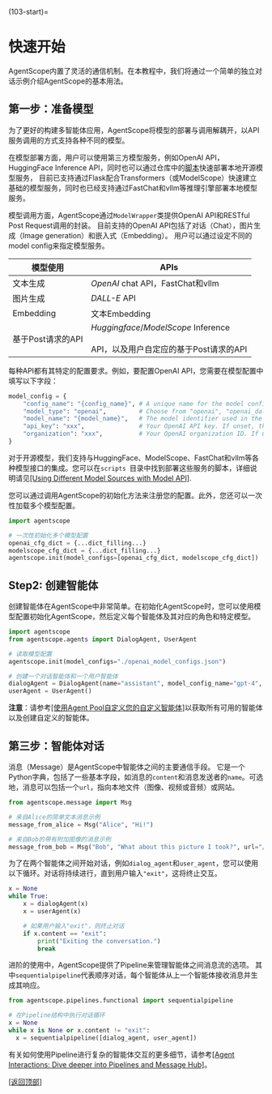 (103-start)=

# 快速开始

AgentScope内置了灵活的通信机制。在本教程中，我们将通过一个简单的独立对话示例介绍AgentScope的基本用法。

## 第一步：准备模型

为了更好的构建多智能体应用，AgentScope将模型的部署与调用解耦开，以API服务调用的方式支持各种不同的模型。

在模型部署方面，用户可以使用第三方模型服务，例如OpenAI API，HuggingFace Inference 
API，同时也可以通过仓库中的[脚本](https://github.com/modelscope/agentscope/blob/main/scripts/README.md)快速部署本地开源模型服务，
目前已支持通过Flask配合Transformers（或ModelScope）快速建立基础的模型服务，同时也已经支持通过FastChat和vllm等推理引擎部署本地模型服务。

模型调用方面，AgentScope通过`ModelWrapper`类提供OpenAI API和RESTful Post Request调用的封装。
目前支持的OpenAI API包括了对话（Chat），图片生成（Image generation）和嵌入式（Embedding）。
用户可以通过设定不同的model config来指定模型服务。


| 模型使用         | APIs                                                                    |
|--------------|-------------------------------------------------------------------------|
| 文本生成         | *OpenAI* chat API，FastChat和vllm                                         |
| 图片生成         | *DALL-E* API                                                            |
| Embedding    | 文本Embedding                                                             |
| 基于Post请求的API | *Huggingface*/*ModelScope* Inference <br/><br/>API，以及用户自定应的基于Post请求的API |

每种API都有其特定的配置要求。例如，要配置OpenAI API，您需要在模型配置中填写以下字段：

```python
model_config = {
    "config_name": "{config_name}", # A unique name for the model config.
    "model_type": "openai",         # Choose from "openai", "openai_dall_e", or "openai_embedding".
    "model_name": "{model_name}",   # The model identifier used in the OpenAI API, such as "gpt-3.5-turbo", "gpt-4", or "text-embedding-ada-002".
    "api_key": "xxx",               # Your OpenAI API key. If unset, the environment variable OPENAI_API_KEY is used.
    "organization": "xxx",          # Your OpenAI organization ID. If unset, the environment variable OPENAI_ORGANIZATION is used.
}
```

对于开源模型，我们支持与HuggingFace、ModelScope、FastChat和vllm等各种模型接口的集成。您可以在`scripts
`目录中找到部署这些服务的脚本，详细说明请见[[Using Different Model Sources with Model API]](203-model).

您可以通过调用AgentScope的初始化方法来注册您的配置。此外，您还可以一次性加载多个模型配置。

```python
import agentscope

# 一次性初始化多个模型配置
openai_cfg_dict = {...dict_filling...}
modelscope_cfg_dict = {...dict_filling...}
agentscope.init(model_configs=[openai_cfg_dict, modelscope_cfg_dict])
```

## Step2: 创建智能体

创建智能体在AgentScope中非常简单。在初始化AgentScope时，您可以使用模型配置初始化AgentScope，然后定义每个智能体及其对应的角色和特定模型。

```python
import agentscope
from agentscope.agents import DialogAgent, UserAgent

# 读取模型配置
agentscope.init(model_configs="./openai_model_configs.json")

# 创建一个对话智能体和一个用户智能体
dialogAgent = DialogAgent(name="assistant", model_config_name="gpt-4", sys_prompt="You are a helpful ai assistant")
userAgent = UserAgent()
```

**注意**：请参考[[使用Agent Pool自定义您的自定义智能体]](201-agent)以获取所有可用的智能体以及创建自定义的智能体。

## 第三步：智能体对话

消息（Message）是AgentScope中智能体之间的主要通信手段。
它是一个Python字典，包括了一些基本字段，如消息的`content`和消息发送者的`name`。可选地，消息可以包括一个`url`，指向本地文件（图像、视频或音频）或网站。

```python
from agentscope.message import Msg

# 来自Alice的简单文本消息示例
message_from_alice = Msg("Alice", "Hi!")

# 来自Bob的带有附加图像的消息示例
message_from_bob = Msg("Bob", "What about this picture I took?", url="/path/to/picture.jpg")
```

为了在两个智能体之间开始对话，例如`dialog_agent`和`user_agent`，您可以使用以下循环。对话将持续进行，直到用户输入`"exit"`，这将终止交互。

```python
x = None
while True:
    x = dialogAgent(x)
    x = userAgent(x)

    # 如果用户输入"exit"，则终止对话
    if x.content == "exit":
        print("Exiting the conversation.")
        break
```

进阶的使用中，AgentScope提供了Pipeline来管理智能体之间消息流的选项。
其中`sequentialpipeline`代表顺序对话，每个智能体从上一个智能体接收消息并生成其响应。

```python
from agentscope.pipelines.functional import sequentialpipeline

# 在Pipeline结构中执行对话循环
x = None
while x is None or x.content != "exit":
  x = sequentialpipeline([dialog_agent, user_agent])
```

有关如何使用Pipeline进行复杂的智能体交互的更多细节，请参考[[Agent Interactions: Dive deeper into Pipelines and Message Hub]](202-pipeline)。

[[返回顶部]](#快速开始)
